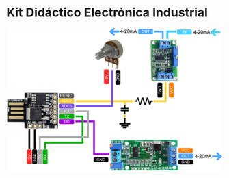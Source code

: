 # Kit Didáctico Electrónica Industrial


![Schema](https://github.com/arielivandiaz/Kit-Didactico-Electronica-Industrial/blob/master/img/kit.jpg?raw=true)
